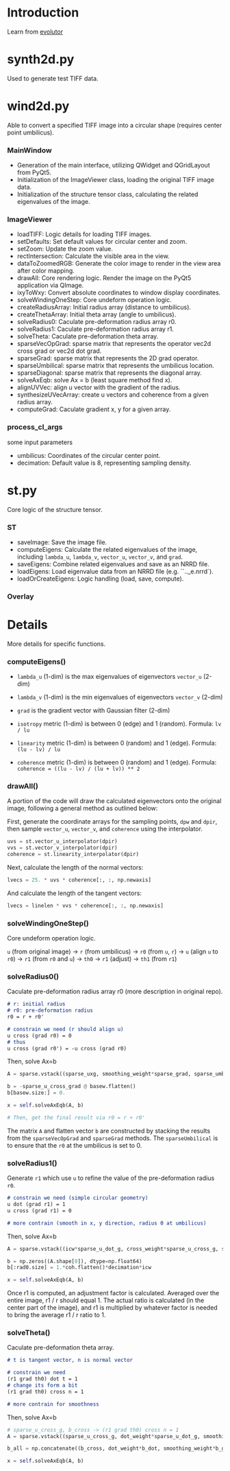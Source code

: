 # Introduction

Learn from [evolutor](https://github.com/KhartesViewer/evolutor)


# synth2d.py

Used to generate test TIFF data.

# wind2d.py

Able to convert a specified TIFF image into a circular shape (requires center point umbilicus).

### MainWindow

- Generation of the main interface, utilizing QWidget and QGridLayout from PyQt5.
- Initialization of the ImageViewer class, loading the original TIFF image data.
- Initialization of the structure tensor class, calculating the related eigenvalues of the image.

### ImageViewer

- loadTIFF: Logic details for loading TIFF images.  
- setDefaults: Set default values for circular center and zoom.  
- setZoom: Update the zoom value.  
- rectIntersection: Calculate the visible area in the view.  
- dataToZoomedRGB: Generate the color image to render in the view area after color mapping.  
- drawAll: Core rendering logic. Render the image on the PyQt5 application via QImage.  
- ixyToWxy: Convert absolute coordinates to window display coordinates.
- solveWindingOneStep: Core undeform operation logic.
- createRadiusArray: Initial radius array (distance to umbilicus).
- createThetaArray: Initial theta array (angle to umbilicus).
- solveRadius0: Caculate pre-deformation radius array r0.
- solveRadius1: Caculate pre-deformation radius array r1.
- solveTheta: Caculate pre-deformation theta array.
- sparseVecOpGrad: sparse matrix that represents the operator vec2d cross grad or vec2d dot grad.
- sparseGrad: sparse matrix that represents the 2D grad operator.
- sparseUmbilical: sparse matrix that represents the umbilicus location.
- sparseDiagonal: sparse matrix that represents the diagonal array.
- solveAxEqb: solve Ax = b (least square method find x).
- alignUVVec: align u vector with the gradient of the radius.
- synthesizeUVecArray: create u vectors and coherence from a given radius array.
- computeGrad: Caculate gradient x, y for a given array.

### process_cl_args

some input parameters

- umbilicus: Coordinates of the circular center point.  
- decimation: Default value is 8, representing sampling density.

# st.py

Core logic of the structure tensor.

### ST

- saveImage: Save the image file.  
- computeEigens: Calculate the related eigenvalues of the image, including `lambda_u`, `lambda_v`, `vector_u`, `vector_v`, and `grad`.  
- saveEigens: Combine related eigenvalues and save as an NRRD file.  
- loadEigens: Load eigenvalue data from an NRRD file (e.g. ``.._e.nrrd`).
- loadOrCreateEigens: Logic handling (load, save, compute).

### Overlay



# Details

More details for specific functions.

### computeEigens()

- `lambda_u` (1-dim) is the max eigenvalues of eigenvectors `vector_u` (2-dim)
- `lambda_v` (1-dim) is the min eigenvalues of eigenvectors `vector_v` (2-dim)
- `grad` is the gradient vector with Gaussian filter (2-dim)

- `isotropy` metric (1-dim) is between 0 (edge) and 1 (random). Formula: `lv / lu`
- `linearity` metric (1-dim) is between 0 (random) and 1 (edge). Formula: `(lu - lv) / lu`
- `coherence` metric (1-dim) is between 0 (random) and 1 (edge). Formula: `coherence = ((lu - lv) / (lu + lv)) ** 2`

### drawAll()

A portion of the code will draw the calculated eigenvectors onto the original image, following a general method as outlined below:

First, generate the coordinate arrays for the sampling points, `dpw` and `dpir`, then sample `vector_u`, `vector_v`, and `coherence` using the interpolator.
```python
uvs = st.vector_u_interpolator(dpir)
vvs = st.vector_v_interpolator(dpir)
coherence = st.linearity_interpolator(dpir)
```

Next, calculate the length of the normal vectors:
```python
lvecs = 25. * uvs * coherence[:, :, np.newaxis]
```

And calculate the length of the tangent vectors:
```python
lvecs = linelen * vvs * coherence[:, :, np.newaxis]
```

### solveWindingOneStep()

Core undeform operation logic.

`u` (from original image) -> `r` (from umbilicus) -> `r0` (from `u`, `r`) -> `u` (align `u` to `r0`) -> `r1` (from `r0` and `u`) -> `th0` -> `r1` (adjust) -> `th1` (from `r1`)

### solveRadius0()

Caculate pre-deformation radius array r0 (more description in original repo).

```markdown
# r: initial radius
# r0: pre-deformation radius
r0 = r + r0'

# constrain we need (r should align u)
u cross (grad r0) = 0
# thus
u cross (grad r0') = -u cross (grad r0)
```


Then, solve Ax=b
```python
A = sparse.vstack((sparse_uxg, smoothing_weight*sparse_grad, sparse_umb))

b = -sparse_u_cross_grad @ basew.flatten()
b[basew.size:] = 0.

x = self.solveAxEqb(A, b)

# Then, get the final result via r0 = r + r0'
```

The matrix `A` and flatten vector `b` are constructed by stacking the results from the `sparseVecOpGrad` and `sparseGrad` methods. The `sparseUmbilical` is to ensure that the `r0` at the umbilicus is set to 0.

### solveRadius1()

Generate `r1` which use `u` to refine the value of the pre-deformation radius `r0`.

```markdown
# constrain we need (simple circular geometry)
u dot (grad r1) = 1
u cross (grad r1) = 0

# more contrain (smooth in x, y direction, radius 0 at umbilicus)
```

Then, solve Ax=b
```python
A = sparse.vstack((icw*sparse_u_dot_g, cross_weight*sparse_u_cross_g, smoothing_weight*hxx, smoothing_weight*hyy, sparse_umb))

b = np.zeros((A.shape[0]), dtype=np.float64)
b[:rad0.size] = 1.*coh.flatten()*decimation*icw

x = self.solveAxEqb(A, b)
```

Once r1 is computed, an adjustment factor is calculated. Averaged over the entire image, r1 / r should equal 1. The actual ratio is calculated (in the center part of the image), and r1 is multiplied by whatever factor is needed to bring the average r1 / r ratio to 1.

### solveTheta()

Caculate pre-deformation theta array.

```markdown
# t is tangent vector, n is normal vector

# constrain we need
(r1 grad th0) dot t = 1
# change its form a bit
(r1 grad th0) cross n = 1

# more contrain for smoothness
```

Then, solve Ax=b
```python
# sparse_u_cross_g, b_cross -> (r1 grad th0) cross n = 1
A = sparse.vstack((sparse_u_cross_g, dot_weight*sparse_u_dot_g, smoothing_weight*sparse_grad, theta_weight*sparse_theta))

b_all = np.concatenate((b_cross, dot_weight*b_dot, smoothing_weight*b_grad, theta_weight*b_theta))

x = self.solveAxEqb(A, b)
```


